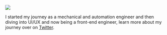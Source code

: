 <p>
<img align='center' src="./assests/showcase.gif"/>
</p>

I started my journey as a mechanical and automation engineer and then diving into UI/UX and now being a front-end engineer, learn more about my journey over on [Twitter](https://twitter.com/shubhamthedev).
